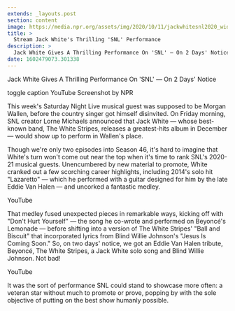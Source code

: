 ```yaml
--- 
extends: _layouts.post 
section: content 
image: https://media.npr.org/assets/img/2020/10/11/jackwhitesnl2020_wide-fce3ff696b05f3a13d567962d3800822180c36ef.jpg?s=1400 
title: > 
  Stream Jack White's Thrilling 'SNL' Performance 
description: > 
  Jack White Gives A Thrilling Performance On 'SNL' — On 2 Days' Noticetoggle caption YouTube Screenshot by NPRThis week's Saturday Night Live musical guest was supposed to be Morgan Wallen, before the country singer got himself disinvited.On Friday morning, SNL creator Lorne Michaels announced that Jack White — whose best-known band, The White Stripes, releases a greatest-hits album in December — would show up to perform in Wallen's place.Though we're only two episodes into Season 46, it's hard to imagine that White's turn won't come out near the top when it's time to rank SNL's 2020-21 musical guests.So, on two days' notice, we got an Eddie Van Halen tribute, Beyoncé, The White Stripes, a Jack White solo song and Blind Willie Johnson.YouTubeIt was the sort of performance SNL could stand to showcase more often: a veteran star without much to promote or prove, popping by with the sole objective of putting on the best show humanly possible. 
date: 1602479073.301338 
--- 
```

Jack White Gives A Thrilling Performance On 'SNL' — On 2 Days' Notice

toggle caption YouTube Screenshot by NPR

This week's Saturday Night Live musical guest was supposed to be Morgan Wallen, before the country singer got himself disinvited. On Friday morning, SNL creator Lorne Michaels announced that Jack White — whose best-known band, The White Stripes, releases a greatest-hits album in December — would show up to perform in Wallen's place.

Though we're only two episodes into Season 46, it's hard to imagine that White's turn won't come out near the top when it's time to rank SNL's 2020-21 musical guests. Unencumbered by new material to promote, White cranked out a few scorching career highlights, including 2014's solo hit "Lazaretto" — which he performed with a guitar designed for him by the late Eddie Van Halen — and uncorked a fantastic medley.

YouTube

That medley fused unexpected pieces in remarkable ways, kicking off with "Don't Hurt Yourself" — the song he co-wrote and performed on Beyoncé's Lemonade — before shifting into a version of The White Stripes' "Ball and Biscuit" that incorporated lyrics from Blind Willie Johnson's "Jesus Is Coming Soon." So, on two days' notice, we got an Eddie Van Halen tribute, Beyoncé, The White Stripes, a Jack White solo song and Blind Willie Johnson. Not bad!

YouTube

It was the sort of performance SNL could stand to showcase more often: a veteran star without much to promote or prove, popping by with the sole objective of putting on the best show humanly possible.
